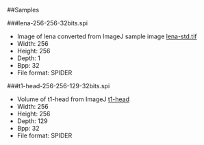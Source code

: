 ##Samples

###lena-256-256-32bits.spi
- Image of lena converted from ImageJ sample image [lena-std.tif](http://imagej.nih.gov/ij/images/lena-std.tif)
- Width: 256
- Height: 256
- Depth: 1
- Bpp: 32
- File format: SPIDER


###t1-head-256-256-129-32bits.spi
- Volume of t1-head from ImageJ [t1-head](http://imagej.nih.gov/ij/images/t1-head.zip)
- Width: 256
- Height: 256
- Depth: 129
- Bpp: 32
- File format: SPIDER
